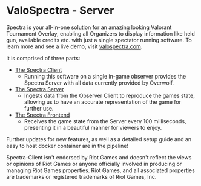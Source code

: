 # ValoSpectra - Server

Spectra is your all-in-one solution for an amazing looking Valorant Tournament Overlay, enabling all Organizers to display information like held gun, available credits etc. with just a single spectator running software.
To learn more and see a live demo, visit [valospectra.com](https://www.valospectra.com/).

It is comprised of three parts:
 - [The Spectra Client](https://github.com/ValoSpectra/Spectra-Client)
   - Running this software on a single in-game observer provides the Spectra Server with all data currently provided by Overwolf.
 - [The Spectra Server](https://github.com/ValoSpectra/Spectra-Server)
   - Ingests data from the Observer Client to reproduce the games state, allowing us to have an accurate representation of the game for further use.
 - [The Spectra Frontend](https://github.com/ValoSpectra/Spectra-Frontend)
   - Receives the game state from the Server every 100 milliseconds, presenting it in a beautiful manner for viewers to enjoy.

Further updates for new features, as well as a detailed setup guide and an easy to host docker container are in the pipeline!

Spectra-Client isn't endorsed by Riot Games and doesn't reflect the views or opinions of Riot Games or anyone officially involved in producing or managing Riot Games properties. Riot Games, and all associated properties are trademarks or registered trademarks of Riot Games, Inc.
